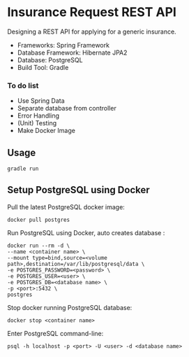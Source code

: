 # Insurance Request REST API

Designing a REST API for applying for a generic insurance.

* Frameworks: Spring Framework
* Database Framework: Hibernate JPA2
* Database: PostgreSQL
* Build Tool: Gradle

### To do list

* Use Spring Data
* Separate database from controller
* Error Handling
* (Unit) Testing
* Make Docker Image

## Usage

```
gradle run
```

## Setup PostgreSQL using Docker

Pull the latest PostgreSQL docker image:

```
docker pull postgres
```

Run PostgreSQL using Docker, auto creates database :

```
docker run --rm -d \
--name <container name> \
--mount type=bind,source=<volume path>,destination=/var/lib/postgresql/data \
-e POSTGRES_PASSWORD=<password> \
-e POSTGRES_USER=<user> \
-e POSTGRES_DB=<database name> \
-p <port>:5432 \
postgres
```

Stop docker running PostgreSQL database:

```
docker stop <container name>
```

Enter PostgreSQL command-line:

```
psql -h localhost -p <port> -U <user> -d <database name>
```
